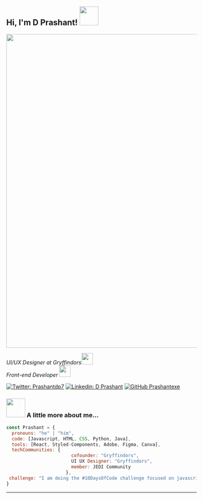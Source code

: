 # <h2> Hi, I'm D Prashant! <img src="https://media.giphy.com/media/mGcNjsfWAjY5AEZNw6/giphy.gif" width="50"></h2>
<img align='Centre' src="https://media.giphy.com/media/l0HlHFRbmaZtBRhXG/giphy.gif" width="830">
<p><em>UI/UX Designer at Gryffindors<img src="https://media.giphy.com/media/fYSnHlufseco8Fh93Z/giphy.gif" width="30"></br>Front-end Developer
  <img src="https://media.giphy.com/media/WUlplcMpOCEmTGBtBW/giphy.gif" width="30"> 
</em></p>

[![Twitter: Prashantdp7](https://img.shields.io/twitter/follow/Prashantdp7?style=social)](https://twitter.com/prashantdp7)
[![Linkedin: D Prashant](https://img.shields.io/badge/-Prashant-blue?style=flat-square&logo=Linkedin&logoColor=white&link=https://www.linkedin.com/in/prashant-d-7a3915249/)](https://www.linkedin.com/in/prashant-d-7a3915249/)
[![GitHub Prashantexe](https://img.shields.io/github/followers/Prashantexe?label=follow&style=social)](https://github.com/prashantexe)


### <img src="https://media.giphy.com/media/VgCDAzcKvsR6OM0uWg/giphy.gif" width="50"> A little more about me...  

```javascript
const Prashant = {
  pronouns: "he" | "him",
  code: [Javascript, HTML, CSS, Python, Java],
  tools: [React, Styled-Components, Adobe, Figma, Canva],
  techCommunities: {
                        cofounder: "Gryffindors",
                        UI UX Designer: "Gryffindors",
                        member: JEDI Community
                      },
 challenge: "I am doing the #10DaysOfCode challenge focused on javascript and further will be focusing on Reactjs"
}
```

---
